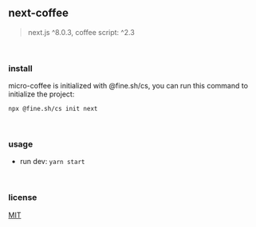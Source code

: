 ## next-coffee

> next.js ^8.0.3, coffee script: ^2.3

<br/>

### install
micro-coffee is initialized with @fine.sh/cs, you can run this command to initialize the project:

`npx @fine.sh/cs init next`

<br/>

### usage

- run dev: `yarn start`

<br/>

### license
[MIT](LICENSE)
